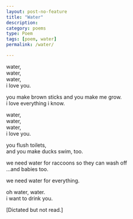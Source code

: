 ```yaml
---
layout: post-no-feature
title: "Water"
description:
category: poems
type: Poem
tags: [poem, water]
permalink: /water/

---
```


water,  
water,  
water,  
i love you.

you make brown sticks and you make me grow.  
i love everything i know.

water,  
water,  
water,  
i love you.

you flush toilets,  
and you make ducks swim, too.  

we need water for raccoons so they can wash off  
...and babies too.

we need water for everything.

oh water, water.  
i want to drink you.

[Dictated but not read.]
